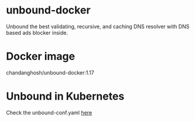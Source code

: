 # unbound-docker
Unbound the best validating, recursive, and caching DNS resolver with DNS based ads blocker inside.


# Docker image
chandanghosh/unbound-docker:1.17

# Unbound in Kubernetes
Check the unbound-conf.yaml [here](https://github.com/ChandanGhosh/blocky-unbound-k3s)
